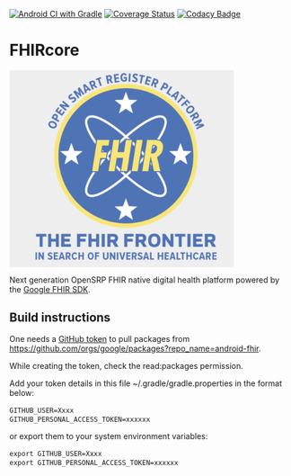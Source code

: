 [![Android CI with Gradle](https://github.com/OpenSRP/fhircore/actions/workflows/ci.yml/badge.svg)](https://github.com/OpenSRP/fhircore/actions/workflows/ci.yml)
[![Coverage Status](https://coveralls.io/repos/github/opensrp/fhircore/badge.svg?branch=main)](https://coveralls.io/github/opensrp/fhircore?branch=main)
[![Codacy Badge](https://app.codacy.com/project/badge/Grade/b8c108d9cd4c40aeb379cbcd3c3b2400)](https://www.codacy.com/gh/opensrp/fhircore/dashboard?utm_source=github.com&amp;utm_medium=referral&amp;utm_content=opensrp/fhircore&amp;utm_campaign=Badge_Grade)

# FHIRcore

<img align=center width=400 src="../docs/assets/fhircore.png">

Next generation OpenSRP FHIR native digital health platform powered by the [Google FHIR SDK](https://github.com/google/android-fhir).


## Build instructions

One needs a [GitHub token](https://docs.github.com/en/github/authenticating-to-github/creating-a-personal-access-token#creating-a-token) to pull packages from https://github.com/orgs/google/packages?repo_name=android-fhir.

While creating the token, check the read:packages permission.

Add your token details in this file ~/.gradle/gradle.properties in the format below:


```
GITHUB_USER=Xxxx
GITHUB_PERSONAL_ACCESS_TOKEN=xxxxxx
```

or export them to your system environment variables:

```
export GITHUB_USER=Xxxx
export GITHUB_PERSONAL_ACCESS_TOKEN=xxxxxx
```

